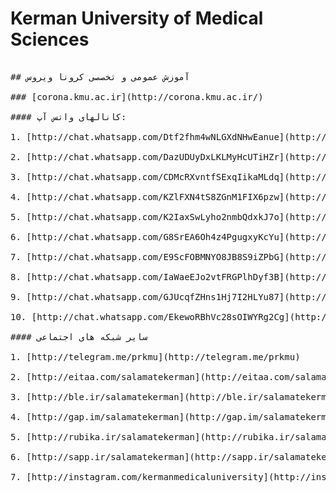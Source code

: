 # Kerman University of Medical Sciences

<pre dir="{{ site.dir }}">

## آموزش عمومی و تخصصی کرونا ویروس

### [corona.kmu.ac.ir](http://corona.kmu.ac.ir/)

#### کانالهای واتس آپ: 

1. [http://chat.whatsapp.com/Dtf2fhm4wNLGXdNHwEanue](http://chat.whatsapp.com/Dtf2fhm4wNLGXdNHwEanue)

2. [http://chat.whatsapp.com/DazUDUyDxLKLMyHcUTiHZr](http://chat.whatsapp.com/DazUDUyDxLKLMyHcUTiHZr)

3. [http://chat.whatsapp.com/CDMcRXvntfSExqIikaMLdq](http://chat.whatsapp.com/CDMcRXvntfSExqIikaMLdq)

4. [http://chat.whatsapp.com/KZlFXN4tS8ZGnM1FIX6pzw](http://chat.whatsapp.com/KZlFXN4tS8ZGnM1FIX6pzw)

5. [http://chat.whatsapp.com/K2IaxSwLyho2nmbQdxkJ7o](http://chat.whatsapp.com/K2IaxSwLyho2nmbQdxkJ7o)

6. [http://chat.whatsapp.com/G8SrEA6Oh4z4PgugxyKcYu](http://chat.whatsapp.com/G8SrEA6Oh4z4PgugxyKcYu)

7. [http://chat.whatsapp.com/E9ScFOBMNYO8JB8S9iZPbG](http://chat.whatsapp.com/E9ScFOBMNYO8JB8S9iZPbG)

8. [http://chat.whatsapp.com/IaWaeEJo2vtFRGPlhDyf3B](http://chat.whatsapp.com/IaWaeEJo2vtFRGPlhDyf3B)

9. [http://chat.whatsapp.com/GJUcqfZHns1Hj7I2HLYu87](http://chat.whatsapp.com/GJUcqfZHns1Hj7I2HLYu87)

10. [http://chat.whatsapp.com/EkewoRBhVc28sOIWYRg2Cg](http://chat.whatsapp.com/EkewoRBhVc28sOIWYRg2Cg)

#### سایر شبکه های اجتماعی

1. [http://telegram.me/prkmu](http://telegram.me/prkmu)

2. [http://eitaa.com/salamatekerman](http://eitaa.com/salamatekerman)

3. [http://ble.ir/salamatekerman](http://ble.ir/salamatekerman)

4. [http://gap.im/salamatekerman](http://gap.im/salamatekerman)

5. [http://rubika.ir/salamatekerman](http://rubika.ir/salamatekerman)

6. [http://sapp.ir/salamatekerman](http://sapp.ir/salamatekerman)

7. [http://instagram.com/kermanmedicaluniversity](http://instagram.com/kermanmedicaluniversity)

</pre>
